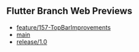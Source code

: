 ## Flutter Branch Web Previews

- [feature/157-TopBarImprovements](./feature/157-TopBarImprovements/)
- [main](./main/)
- [release/1.0](./release/1.0/)
